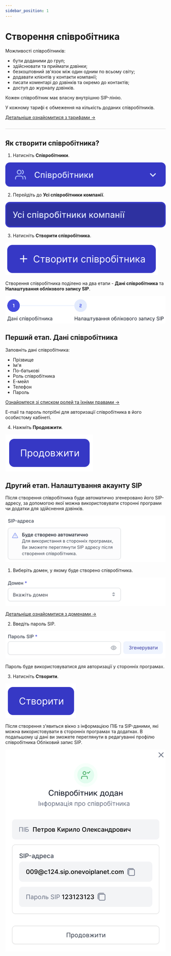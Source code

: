 ```yaml
---
sidebar_position: 1
---
```


# Створення співробітника

Можливості співробітників: 
- бути доданими до груп;
- здійснювати та приймати дзвінки;
- безкоштовний зв'язок між один одним по всьому світу;
- додавати клієнтів у контакти компанії;
- писати коментарі до дзвінків та окремо до контактів;
- доступ до журналу дзвінків.

Кожен співробітник має власну внутрішню SIP-лінію.


У кожному тарифі є обмеження на кількість доданих співробітників.

[Детальніше ознайомитися з тарифами →](https://onevoiplanet.ua/ua/plans)

![](../../img/authorization/line.svg)

## Як створити співробітника?

1. Натисніть **Співробітники**.

![](../../img/employees-groups/i-employee-1.svg)

2. Перейдіть до **Усі співробітники компанії**.

![](../../img/employees-groups/i-employee-2.svg)

3. Натисніть **Створити співробітника**.

![](../../img/employees-groups/i-employee-3.svg)

Створення співробітника поділено на два етапи - **Дані співробітника** та **Налаштування облікового запису SIP**.

![](../../img/employees-groups/i-employee-4.svg)

## Перший етап. Дані співробітника

Заповніть дані співробітника:
- Прізвище
- Ім'я
- По-батькові
- Роль співробітника
- Е-мейл
- Телефон
- Пароль

[Ознайомтеся зі списком ролей та їхніми правами →](/employees-groups/employees/roles)

E-mail та пароль потрібні для авторизації співробітника в його особистому кабінеті.

4. Нажміть **Продовжити**.

![](../../img/employees-groups/i-employee-5.svg)

## Другий етап. Налаштування акаунту SIP

Після створення співробітника буде автоматично згенеровано його SIP-адресу, за допомогою якої можна використовувати сторонні програми чи додатки для здійснення дзвінків.

![](../../img/employees-groups/i-employee-6.svg)

1. Виберіть домен, у якому буде створено співробітника.

![](../../img/employees-groups/i-employee-8.svg)

[Детальніше ознайомитися з доменами →](https://onevoiplanet.ua/ua/plans)

2. Введіть пароль SIP.

![](../../img/employees-groups/i-employee-9.svg)

Пароль буде використовуватися для авторизації у сторонніх програмах.

3. Натисніть **Створити**.

![](../../img/employees-groups/i-employee-7.svg)

Після створення з'явиться вікно з інформацією ПІБ та SIP-даними, які можна використовувати в сторонніх програмах та додатках. В подальшому ці дані ви зможете переглянути в редагуванні профілю співробітника Обліковий запис SIP.

![](../../img/employees-groups/i-employee-10.svg)